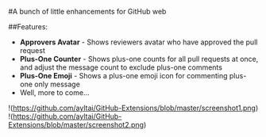 #A bunch of little enhancements for GitHub web

##Features:
* **Approvers Avatar** - Shows reviewers avatar who have approved the pull request
* **Plus-One Counter** - Shows plus-one counts for all pull requests at once, and adjust the message count to exclude plus-one comments
* **Plus-One Emoji** - Shows a plus-one emoji icon for commenting plus-one only message
* Well, more to come...

!(https://github.com/ayltai/GitHub-Extensions/blob/master/screenshot1.png) !(https://github.com/ayltai/GitHub-Extensions/blob/master/screenshot2.png)